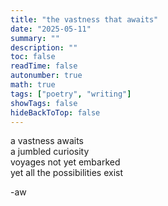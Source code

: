 ```yaml
---
title: "the vastness that awaits"
date: "2025-05-11"
summary: ""
description: ""
toc: false
readTime: false
autonumber: true
math: true
tags: ["poetry", "writing"]
showTags: false
hideBackToTop: false
---
```


a vastness awaits  
a jumbled curiosity  
voyages not yet embarked  
yet all the possibilities exist  

-aw